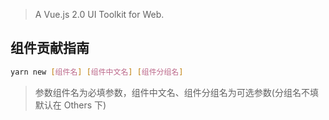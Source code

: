 > A Vue.js 2.0 UI Toolkit for Web.

## 组件贡献指南
```bash
yarn new [组件名] [组件中文名] [组件分组名]
```
> 参数组件名为必填参数，组件中文名、组件分组名为可选参数(分组名不填默认在 Others 下)